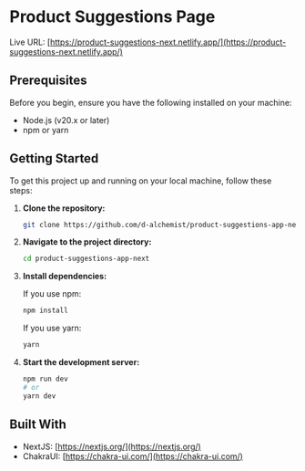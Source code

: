 # Product Suggestions Page

Live URL: [https://product-suggestions-next.netlify.app/](https://product-suggestions-next.netlify.app/)

## Prerequisites

Before you begin, ensure you have the following installed on your machine:

- Node.js (v20.x or later)
- npm or yarn

## Getting Started

To get this project up and running on your local machine, follow these steps:

1. **Clone the repository:**

    ```bash
    git clone https://github.com/d-alchemist/product-suggestions-app-next.git
    ```

2. **Navigate to the project directory:**

    ```bash
    cd product-suggestions-app-next
    ```

3. **Install dependencies:**

    If you use npm:

    ```bash
    npm install
    ```

    If you use yarn:

    ```bash
    yarn
    ```

4. **Start the development server:**

    ```bash
    npm run dev
    # or
    yarn dev
    ```


## Built With
- NextJS: [https://nextjs.org/](https://nextjs.org/)
- ChakraUI: [https://chakra-ui.com/](https://chakra-ui.com/)